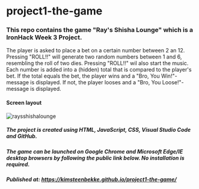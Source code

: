 # project1-the-game

### This repo contains the game "Ray's Shisha Lounge" which is a IronHack Week 3 Project.
The player is asked to place a bet on a certain number between 2 an 12. Pressing "ROLL!!" will generate two random numbers between 1 and 6, resembling the roll of two dies. Pressing "ROLL!!" wil also start the music. Each number is added into a (hidden) total that is compared to the player's bet. If the total equals the bet, the player wins and a "Bro, You Win!"-message is displayed. If not, the player looses and a "Bro, You Loose!"-message is displayed.  

#### Screen layout
![raysshishalounge](https://user-images.githubusercontent.com/65952389/150403511-71e180d0-2606-4f8e-94f5-44ed0e83c683.PNG)

##### The project is created using HTML, JavaScript, CSS, Visual Studio Code and GitHub.

##### The game can be launched on Google Chrome and Microsoft Edge/IE desktop browsers by following the public link below. No installation is required. 

##### Published at: https://kimsteenbekke.github.io/project1-the-game/
